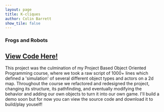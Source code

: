 ```yaml
---
layout: page
title: K-cliques
author: Colin Barrett
show_tile: false
---
```



<h3> Frogs and Robots</h3>

<h2> <a href='https://github.com/cbarre01/project5'>View Code Here!</a> </h2>

<p> This project was the culmination of my Project Based Object Oriented Programming course, where we took a raw script of 1000+ lines which defined a 'simulation' of several different object types and actors on a 2d map. Throughout the course we refactored and redesigned the project, changing its structure, its pathfinding, and eventually modifying the behavior and adding our own objects to turn it into our own game. I'll build a demo soon but for now you can view the source code and download it to build/play youself! </p>
